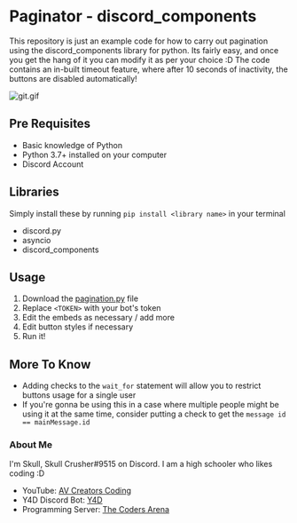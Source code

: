 # Paginator - discord_components
This repository is just an example code for how to carry out pagination using the discord_components library for python. Its fairly easy, and once you get the hang of it you can modify it as per your choice :D
The code contains an in-built timeout feature, where after 10 seconds of inactivity, the buttons are disabled automatically!

![git.gif](https://github.com/SkullCrusher0003/paginator/blob/main/git.gif)

## Pre Requisites
- Basic knowledge of Python
- Python 3.7+ installed on your computer
- Discord Account

## Libraries
Simply install these by running `pip install <library name>` in your terminal
- discord.py
- asyncio
- discord_components

## Usage
1. Download the [pagination.py](https://github.com/SkullCrusher0003/paginator/blob/main/pagination.py) file
2. Replace `<TOKEN>` with your bot's token
3. Edit the embeds as necessary / add more
4. Edit button styles if necessary
5. Run it!

## More To Know
- Adding checks to the `wait_for` statement will allow you to restrict buttons usage for a single user
- If you're gonna be using this in a case where multiple people might be using it at the same time, consider putting a check to get the `message id == mainMessage.id`

### About Me
I'm Skull, Skull Crusher#9515 on Discord. I am a high schooler who likes coding :D

- YouTube: [AV Creators Coding](https://www.youtube.com/channel/UCcWfrKzR9cm-QKUZKAcxLXQ)
- Y4D Discord Bot: [Y4D](https://dsc.gg/y4d)
- Programming Server: [The Coders Arena](https://dsc.gg/codersarena)
